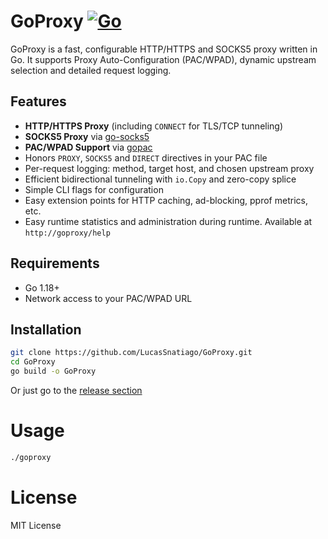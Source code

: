 # GoProxy [![Go](https://github.com/LucasSnatiago/GoProxy/actions/workflows/go.yml/badge.svg)](https://github.com/LucasSnatiago/GoProxy/actions/workflows/go.yml)

GoProxy is a fast, configurable HTTP/HTTPS and SOCKS5 proxy written in Go. It supports Proxy Auto-Configuration (PAC/WPAD), dynamic upstream selection and detailed request logging.

## Features

- **HTTP/HTTPS Proxy** (including `CONNECT` for TLS/TCP tunneling)
- **SOCKS5 Proxy** via [go-socks5](https://github.com/things-go/go-socks5)
- **PAC/WPAD Support** via [gopac](https://github.com/jackwakefield/gopac)
- Honors `PROXY`, `SOCKS5` and `DIRECT` directives in your PAC file
- Per-request logging: method, target host, and chosen upstream proxy
- Efficient bidirectional tunneling with `io.Copy` and zero-copy splice
- Simple CLI flags for configuration
- Easy extension points for HTTP caching, ad-blocking, pprof metrics, etc.
- Easy runtime statistics and administration during runtime. Available at `http://goproxy/help`

## Requirements

- Go 1.18+
- Network access to your PAC/WPAD URL

## Installation

```bash
git clone https://github.com/LucasSnatiago/GoProxy.git
cd GoProxy
go build -o GoProxy
```

Or just go to the [release section](https://github.com/LucasSnatiago/GoProxy/releases/)

# Usage

```bash
./goproxy
```

# License

MIT License
